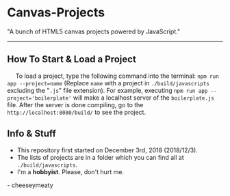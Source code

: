 # Canvas-Projects
"A bunch of HTML5 canvas projects powered by JavaScript."

---

## How To Start & Load a Project
&nbsp;&nbsp;&nbsp;&nbsp;&nbsp;To load a project, type the following command into the terminal: `npm run app --project=name`
(Replace `name` with a project in `./build/javascripts` excluding the "`.js`" file extension).
For example, executing `npm run app --project='boilerplate'` will make a localhost server of the `boilerplate.js` file.
After the server is done compiling, go to the `http://localhost:8080/build/` to see the project.

## Info & Stuff
- This repository first started on December 3rd, 2018 (2018/12/3).
- The lists of projects are in a folder which you can find all at `./build/javascripts`.
- I'm a **hobbyist**. Please, don't hurt me.

\- cheeseymeaty
